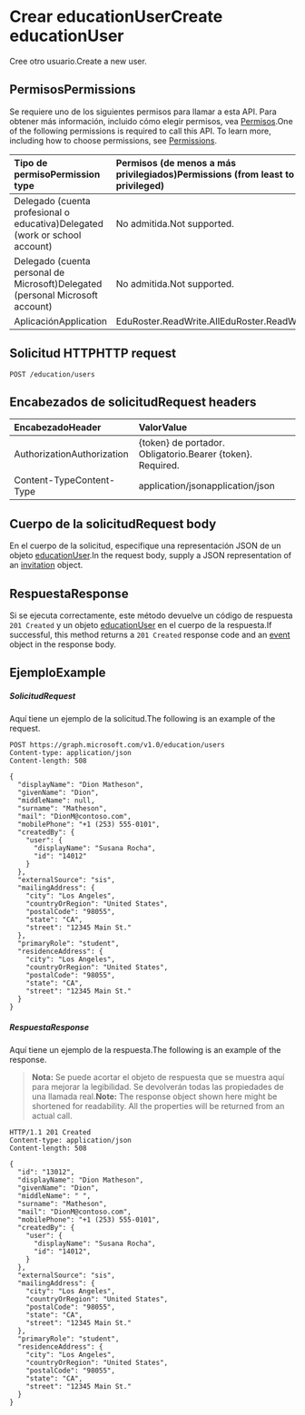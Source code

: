 # <a name="create-educationuser"></a><span data-ttu-id="508ff-101">Crear educationUser</span><span class="sxs-lookup"><span data-stu-id="508ff-101">Create educationUser</span></span>

<span data-ttu-id="508ff-102">Cree otro usuario.</span><span class="sxs-lookup"><span data-stu-id="508ff-102">Create a new user.</span></span>

<!-- Add some additional text to better distinguish this method from the user_post_users (https://developer.microsoft.com/en-us/graph/docs/api-reference/v1.0/api/user_post_users) topic. -->

## <a name="permissions"></a><span data-ttu-id="508ff-103">Permisos</span><span class="sxs-lookup"><span data-stu-id="508ff-103">Permissions</span></span>
<span data-ttu-id="508ff-p101">Se requiere uno de los siguientes permisos para llamar a esta API. Para obtener más información, incluido cómo elegir permisos, vea [Permisos](../../../concepts/permissions_reference.md).</span><span class="sxs-lookup"><span data-stu-id="508ff-p101">One of the following permissions is required to call this API. To learn more, including how to choose permissions, see [Permissions](../../../concepts/permissions_reference.md).</span></span>

|<span data-ttu-id="508ff-106">Tipo de permiso</span><span class="sxs-lookup"><span data-stu-id="508ff-106">Permission type</span></span>      | <span data-ttu-id="508ff-107">Permisos (de menos a más privilegiados)</span><span class="sxs-lookup"><span data-stu-id="508ff-107">Permissions (from least to most privileged)</span></span>              |
|:--------------------|:---------------------------------------------------------|
|<span data-ttu-id="508ff-108">Delegado (cuenta profesional o educativa)</span><span class="sxs-lookup"><span data-stu-id="508ff-108">Delegated (work or school account)</span></span> |  <span data-ttu-id="508ff-109">No admitida.</span><span class="sxs-lookup"><span data-stu-id="508ff-109">Not supported.</span></span>  |
|<span data-ttu-id="508ff-110">Delegado (cuenta personal de Microsoft)</span><span class="sxs-lookup"><span data-stu-id="508ff-110">Delegated (personal Microsoft account)</span></span> |  <span data-ttu-id="508ff-111">No admitida.</span><span class="sxs-lookup"><span data-stu-id="508ff-111">Not supported.</span></span>  |
|<span data-ttu-id="508ff-112">Aplicación</span><span class="sxs-lookup"><span data-stu-id="508ff-112">Application</span></span> | <span data-ttu-id="508ff-113">EduRoster.ReadWrite.All</span><span class="sxs-lookup"><span data-stu-id="508ff-113">EduRoster.ReadWrite.All</span></span> | 

## <a name="http-request"></a><span data-ttu-id="508ff-114">Solicitud HTTP</span><span class="sxs-lookup"><span data-stu-id="508ff-114">HTTP request</span></span>
<!-- { "blockType": "ignored" } -->
```http
POST /education/users
```
## <a name="request-headers"></a><span data-ttu-id="508ff-115">Encabezados de solicitud</span><span class="sxs-lookup"><span data-stu-id="508ff-115">Request headers</span></span>
| <span data-ttu-id="508ff-116">Encabezado</span><span class="sxs-lookup"><span data-stu-id="508ff-116">Header</span></span>       | <span data-ttu-id="508ff-117">Valor</span><span class="sxs-lookup"><span data-stu-id="508ff-117">Value</span></span> |
|:---------------|:--------|
| <span data-ttu-id="508ff-118">Authorization</span><span class="sxs-lookup"><span data-stu-id="508ff-118">Authorization</span></span>  | <span data-ttu-id="508ff-p102">{token} de portador. Obligatorio.</span><span class="sxs-lookup"><span data-stu-id="508ff-p102">Bearer {token}. Required.</span></span>  |
| <span data-ttu-id="508ff-121">Content-Type</span><span class="sxs-lookup"><span data-stu-id="508ff-121">Content-Type</span></span>  | <span data-ttu-id="508ff-122">application/json</span><span class="sxs-lookup"><span data-stu-id="508ff-122">application/json</span></span>  |

## <a name="request-body"></a><span data-ttu-id="508ff-123">Cuerpo de la solicitud</span><span class="sxs-lookup"><span data-stu-id="508ff-123">Request body</span></span>
<span data-ttu-id="508ff-124">En el cuerpo de la solicitud, especifique una representación JSON de un objeto [educationUser](../resources/educationuser.md).</span><span class="sxs-lookup"><span data-stu-id="508ff-124">In the request body, supply a JSON representation of an [invitation](../resources/educationuser.md) object.</span></span>


## <a name="response"></a><span data-ttu-id="508ff-125">Respuesta</span><span class="sxs-lookup"><span data-stu-id="508ff-125">Response</span></span>
<span data-ttu-id="508ff-126">Si se ejecuta correctamente, este método devuelve un código de respuesta `201 Created` y un objeto [educationUser](../resources/educationuser.md) en el cuerpo de la respuesta.</span><span class="sxs-lookup"><span data-stu-id="508ff-126">If successful, this method returns a `201 Created` response code and an [event](../resources/educationuser.md) object in the response body.</span></span>

## <a name="example"></a><span data-ttu-id="508ff-127">Ejemplo</span><span class="sxs-lookup"><span data-stu-id="508ff-127">Example</span></span>
##### <a name="request"></a><span data-ttu-id="508ff-128">Solicitud</span><span class="sxs-lookup"><span data-stu-id="508ff-128">Request</span></span>
<span data-ttu-id="508ff-129">Aquí tiene un ejemplo de la solicitud.</span><span class="sxs-lookup"><span data-stu-id="508ff-129">The following is an example of the request.</span></span>
<!-- {
  "blockType": "request",
  "name": "create_educationuser_from_educationroot"
}-->
```http
POST https://graph.microsoft.com/v1.0/education/users
Content-type: application/json
Content-length: 508

{
  "displayName": "Dion Matheson",
  "givenName": "Dion",
  "middleName": null,
  "surname": "Matheson",
  "mail": "DionM@contoso.com",
  "mobilePhone": "+1 (253) 555-0101",
  "createdBy": {
    "user": {
      "displayName": "Susana Rocha",
      "id": "14012"
    }
  },
  "externalSource": "sis",
  "mailingAddress": {
    "city": "Los Angeles",
    "countryOrRegion": "United States",
    "postalCode": "98055",
    "state": "CA",
    "street": "12345 Main St."
  },
  "primaryRole": "student",
  "residenceAddress": {
    "city": "Los Angeles",
    "countryOrRegion": "United States",
    "postalCode": "98055",
    "state": "CA",
    "street": "12345 Main St."
  }
}
```

##### <a name="response"></a><span data-ttu-id="508ff-130">Respuesta</span><span class="sxs-lookup"><span data-stu-id="508ff-130">Response</span></span>
<span data-ttu-id="508ff-131">Aquí tiene un ejemplo de la respuesta.</span><span class="sxs-lookup"><span data-stu-id="508ff-131">The following is an example of the response.</span></span> 

><span data-ttu-id="508ff-p103">**Nota:** Se puede acortar el objeto de respuesta que se muestra aquí para mejorar la legibilidad. Se devolverán todas las propiedades de una llamada real.</span><span class="sxs-lookup"><span data-stu-id="508ff-p103">**Note:** The response object shown here might be shortened for readability. All the properties will be returned from an actual call.</span></span>

<!-- {
  "blockType": "response",
  "truncated": true,
  "@odata.type": "microsoft.graph.educationUser"
} -->
```http
HTTP/1.1 201 Created
Content-type: application/json
Content-length: 508

{
  "id": "13012",
  "displayName": "Dion Matheson",
  "givenName": "Dion",
  "middleName": " ",
  "surname": "Matheson",
  "mail": "DionM@contoso.com",
  "mobilePhone": "+1 (253) 555-0101",
  "createdBy": {
    "user": {
      "displayName": "Susana Rocha",
      "id": "14012",
    }
  },
  "externalSource": "sis",
  "mailingAddress": {
    "city": "Los Angeles",
    "countryOrRegion": "United States",
    "postalCode": "98055",
    "state": "CA",
    "street": "12345 Main St."
  },
  "primaryRole": "student",
  "residenceAddress": {
    "city": "Los Angeles",
    "countryOrRegion": "United States",
    "postalCode": "98055",
    "state": "CA",
    "street": "12345 Main St."
  }
}
```

<!-- uuid: 8fcb5dbc-d5aa-4681-8e31-b001d5168d79
2015-10-25 14:57:30 UTC -->
<!-- {
  "type": "#page.annotation",
  "description": "Create educationUser",
  "keywords": "",
  "section": "documentation",
  "tocPath": ""
}-->